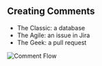 ##  Creating Comments

- The Classic: a database
- The Agile: an issue in Jira
- The Geek: a pull request

![Comment Flow](slides/comments.png) 

